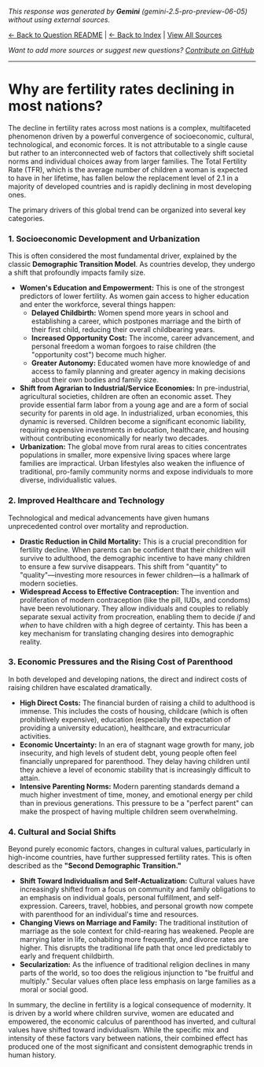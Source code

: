 <!-- 
Generated by: gemini
Model: gemini-2.5-pro-preview-06-05
Prompt type: default
Generated at: 2025-06-12T22:52:12.714428
-->

*This response was generated by **Gemini** (gemini-2.5-pro-preview-06-05) without using external sources.*

[← Back to Question README](README.md) | [← Back to Index](../README.md) | [View All Sources](../allsources.md)

*Want to add more sources or suggest new questions? [Contribute on GitHub](https://github.com/justinwest/SuggestedSources)*

---

# Why are fertility rates declining in most nations?

The decline in fertility rates across most nations is a complex, multifaceted phenomenon driven by a powerful convergence of socioeconomic, cultural, technological, and economic forces. It is not attributable to a single cause but rather to an interconnected web of factors that collectively shift societal norms and individual choices away from larger families. The Total Fertility Rate (TFR), which is the average number of children a woman is expected to have in her lifetime, has fallen below the replacement level of 2.1 in a majority of developed countries and is rapidly declining in most developing ones.

The primary drivers of this global trend can be organized into several key categories.

### 1. Socioeconomic Development and Urbanization

This is often considered the most fundamental driver, explained by the classic **Demographic Transition Model**. As countries develop, they undergo a shift that profoundly impacts family size.

*   **Women's Education and Empowerment:** This is one of the strongest predictors of lower fertility. As women gain access to higher education and enter the workforce, several things happen:
    *   **Delayed Childbirth:** Women spend more years in school and establishing a career, which postpones marriage and the birth of their first child, reducing their overall childbearing years.
    *   **Increased Opportunity Cost:** The income, career advancement, and personal freedom a woman forgoes to raise children (the "opportunity cost") become much higher.
    *   **Greater Autonomy:** Educated women have more knowledge of and access to family planning and greater agency in making decisions about their own bodies and family size.
*   **Shift from Agrarian to Industrial/Service Economies:** In pre-industrial, agricultural societies, children are often an economic asset. They provide essential farm labor from a young age and are a form of social security for parents in old age. In industrialized, urban economies, this dynamic is reversed. Children become a significant economic liability, requiring expensive investments in education, healthcare, and housing without contributing economically for nearly two decades.
*   **Urbanization:** The global move from rural areas to cities concentrates populations in smaller, more expensive living spaces where large families are impractical. Urban lifestyles also weaken the influence of traditional, pro-family community norms and expose individuals to more diverse, individualistic values.

### 2. Improved Healthcare and Technology

Technological and medical advancements have given humans unprecedented control over mortality and reproduction.

*   **Drastic Reduction in Child Mortality:** This is a crucial precondition for fertility decline. When parents can be confident that their children will survive to adulthood, the demographic incentive to have many children to ensure a few survive disappears. This shift from "quantity" to "quality"—investing more resources in fewer children—is a hallmark of modern societies.
*   **Widespread Access to Effective Contraception:** The invention and proliferation of modern contraception (like the pill, IUDs, and condoms) have been revolutionary. They allow individuals and couples to reliably separate sexual activity from procreation, enabling them to decide *if* and *when* to have children with a high degree of certainty. This has been a key mechanism for translating changing desires into demographic reality.

### 3. Economic Pressures and the Rising Cost of Parenthood

In both developed and developing nations, the direct and indirect costs of raising children have escalated dramatically.

*   **High Direct Costs:** The financial burden of raising a child to adulthood is immense. This includes the costs of housing, childcare (which is often prohibitively expensive), education (especially the expectation of providing a university education), healthcare, and extracurricular activities.
*   **Economic Uncertainty:** In an era of stagnant wage growth for many, job insecurity, and high levels of student debt, young people often feel financially unprepared for parenthood. They delay having children until they achieve a level of economic stability that is increasingly difficult to attain.
*   **Intensive Parenting Norms:** Modern parenting standards demand a much higher investment of time, money, and emotional energy per child than in previous generations. This pressure to be a "perfect parent" can make the prospect of having multiple children seem overwhelming.

### 4. Cultural and Social Shifts

Beyond purely economic factors, changes in cultural values, particularly in high-income countries, have further suppressed fertility rates. This is often described as the **"Second Demographic Transition."**

*   **Shift Toward Individualism and Self-Actualization:** Cultural values have increasingly shifted from a focus on community and family obligations to an emphasis on individual goals, personal fulfillment, and self-expression. Careers, travel, hobbies, and personal growth now compete with parenthood for an individual's time and resources.
*   **Changing Views on Marriage and Family:** The traditional institution of marriage as the sole context for child-rearing has weakened. People are marrying later in life, cohabiting more frequently, and divorce rates are higher. This disrupts the traditional life path that once led predictably to early and frequent childbirth.
*   **Secularization:** As the influence of traditional religion declines in many parts of the world, so too does the religious injunction to "be fruitful and multiply." Secular values often place less emphasis on large families as a moral or social good.

In summary, the decline in fertility is a logical consequence of modernity. It is driven by a world where children survive, women are educated and empowered, the economic calculus of parenthood has inverted, and cultural values have shifted toward individualism. While the specific mix and intensity of these factors vary between nations, their combined effect has produced one of the most significant and consistent demographic trends in human history.
